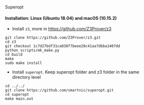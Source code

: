 Superopt 

#### Installation: Linux (Ubuntu 18.04) and macOS (10.15.2)

* Install `z3`, more in https://github.com/Z3Prover/z3
```
git clone https://github.com/Z3Prover/z3.git
cd z3
git checkout 1c7d27bdf31ca038f7beee28c41aa7dbba1407dd
python scripts/mk_make.py
cd build
make
sudo make install
```
* Install `superopt`. Keep superopt folder and z3 folder in the same directory level
```
cd ../../
git clone https://github.com/smartnic/superopt.git
cd superopt
make main.out
```
